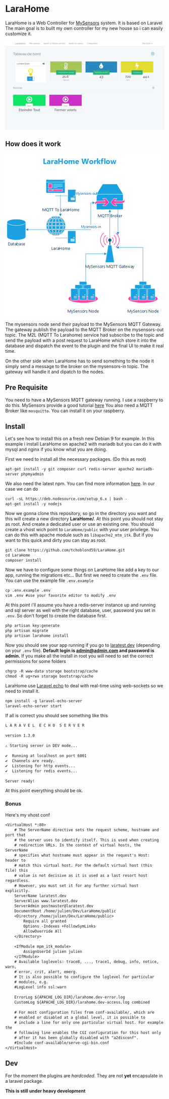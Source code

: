  # LaraHome

LaraHome is a Web Controller for [MySensors](https://www.mysensors.org/) system. It is based on Laravel
The main goal is to built my own controller for my new house so i can easily customize it.

![LaraHome Dashboard](https://github.com/tchoblond59/LaraHome/raw/master/screenshots/dashboard_screen.png)

## How does it work

![LaraHome WorkFlow](https://github.com/tchoblond59/LaraHome/raw/master/screenshots/WorkFlow.png)

The mysensors node send their payload to the MySensors MQTT Gateway. The gateway publish the payload to the MQTT Broker
on the mysensors-out topic. The M2L (MQTT To Larahome) service had subscribe to the topic and send the payload with a post request
to LaraHome which store it into the database and dispatch the event to the plugin and the final UI to make it real time.

On the other side when LaraHome has to send something to the node it simply send a message to the broker on the mysensors-in topic.
The gateway will handle it and dipatch to the nodes.

## Pre Requisite

You need to have a MySensors MQTT gateway running. I use a raspberry to do this. MySensors provide a good tutorial [here](https://www.mysensors.org/build/raspberry)
You also need a MQTT Broker like ``mosquitto``. You can install it on your raspberry. 

## Install

Let's see how to install this on a fresh new Debian 9 for example. In this example i install LaraHome on apache2 with mariadb but you can do it with mysql and nginx if you know what you are doing.

First we need to install all the necessary packages. (Do this as root)

```
apt-get install -y git composer curl redis-server apache2 mariadb-server phpmyadmin
```
 We also need the latest npm. You can find more information [here](https://nodejs.org/en/download/package-manager/). In our case we can do
```
curl -sL https://deb.nodesource.com/setup_6.x | bash -
apt-get install -y nodejs
```

Now we gonna clone this repository, so go in the directory you want and this will create a new directory **LaraHome/**. At this point you should not stay as root. And create a dedicated user or use an existing one.
You should create a vhost wich point to ``LaraHome/public`` with your user privilege. You can do this with apache module such as ``libapache2_mtm_itk``. But if you want to this quick and dirty you can stay as root.

```
git clone https://github.com/tchoblond59/LaraHome.git
cd LaraHome
composer install
```

Now we have to configure some things on LaraHome like add a key to our app, running the migrations etc...
But first we need to create the ``.env`` file. You can use the example file ``.env.example``

```
cp .env.example .env
vim .env #use your favorite editor to modify .env
```

At this point i'll assume you have a redis-server instance up and running and sql server as well with the right database, user, password you set in ``.env``. So don't forget to create the database first.

```
php artisan key:generate
php artisan migrate
php artisan larahome install
```

Now you should see your app running if you go to [laratest.dev](http://laratest.dev) (depending on your ``.env`` file). **Default login is admin@admin.com and password is admin.**
If you make all the install in root you will need to set the correct permissions for some folders
```
chgrp -R www-data storage bootstrap/cache
chmod -R ug+rwx storage bootstrap/cache
```

LaraHome use [Laravel echo](https://laravel.com/docs/5.4/broadcasting#installing-laravel-echo) to deal with real-time using web-sockets so we need to install it.

```
npm install -g laravel-echo-server
laravel-echo-server start
```
If all is correct you should see something like this
```
L A R A V E L  E C H O  S E R V E R

version 1.3.0

⚠ Starting server in DEV mode...

✔  Running at localhost on port 6001
✔  Channels are ready.
✔  Listening for http events...
✔  Listening for redis events...

Server ready!
```
At this point everything should be ok.

### Bonus
Here's my vhost conf
```
<VirtualHost *:80>
	# The ServerName directive sets the request scheme, hostname and port that
	# the server uses to identify itself. This is used when creating
	# redirection URLs. In the context of virtual hosts, the ServerName
	# specifies what hostname must appear in the request's Host: header to
	# match this virtual host. For the default virtual host (this file) this
	# value is not decisive as it is used as a last resort host regardless.
	# However, you must set it for any further virtual host explicitly.
	ServerName laratest.dev
	ServerAlias www.laratest.dev
	ServerAdmin postmaster@laratest.dev
	DocumentRoot /home/julien/Dev/LaraHome/public
	<Directory /home/julien/Dev/LaraHome/public>
		Require all granted
		Options -Indexes +FollowSymLinks
		AllowOverride All
	</Directory>
	
	<IfModule mpm_itk_module>
		AssignUserId julien julien
	</IfModule>
	# Available loglevels: trace8, ..., trace1, debug, info, notice, warn,
	# error, crit, alert, emerg.
	# It is also possible to configure the loglevel for particular
	# modules, e.g.
	#LogLevel info ssl:warn

	ErrorLog ${APACHE_LOG_DIR}/larahome.dev-error.log
	CustomLog ${APACHE_LOG_DIR}/larahome.dev-access.log combined

	# For most configuration files from conf-available/, which are
	# enabled or disabled at a global level, it is possible to
	# include a line for only one particular virtual host. For example the
	# following line enables the CGI configuration for this host only
	# after it has been globally disabled with "a2disconf".
	#Include conf-available/serve-cgi-bin.conf
</VirtualHost>

```

## Dev

For the moment the plugins are *hardcoded*. They are not **yet** encapsulate in a laravel package.

**This is still under heavy development**
